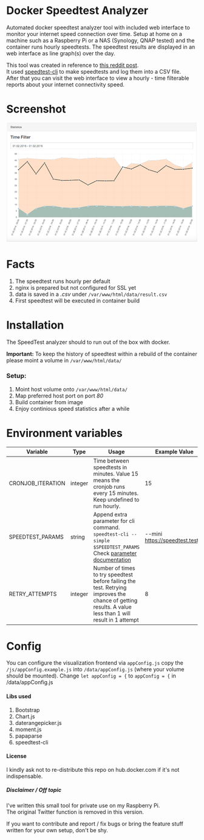 # Docker Speedtest Analyzer

Automated docker speedtest analyzer tool with included web interface to monitor your internet speed connection over time. Setup at home on a machine such as a Raspberry Pi or a NAS (Synology, QNAP tested) and the container runs hourly speedtests. The speedtest results are displayed in an web interface as line graph(s) over the day.

This tool was created in reference to [this reddit post](https://www.reddit.com/r/technology/comments/43fi39/i_set_up_my_raspberry_pi_to_automatically_tweet/).  
It used [speedtest-cli](https://github.com/sivel/speedtest-cli) to make speedtests and log them into a CSV file.  
After that you can visit the web interface to view a hourly - time filterable reports about
your internet connectivity speed.

# Screenshot
![Statistic Screenshot](https://raw.githubusercontent.com/robmatesick/docker-speedtest-analyzer/main/screenshot_speedtest_analyzer_1.png)

# Facts
1. The speedtest runs hourly per default
2. nginx is prepared but not configured for SSL yet
3. data is saved in a _.csv_ under ```/var/www/html/data/result.csv```
4. First speedtest will be executed in container build

# Installation
The SpeedTest analyzer should to run out of the box with docker.

**Important:** To keep the history of speedtest within a rebuild of
the container please moint a volume in ``/var/www/html/data/``

### Setup:
1. Moint host volume onto ``/var/www/html/data/``
2. Map preferred host port on port _80_
3. Build container from image
4. Enjoy continious speed statistics after a while

# Environment variables
| Variable  | Type | Usage |  Example Value | Default |
| ------------- | ------------- | ------------- | ------------- | ------------- |
| CRONJOB_ITERATION  | integer  | Time between speedtests in minutes. Value 15 means the cronjob runs every 15 minutes. Keep undefined to run hourly. | 15 | 60 |
| SPEEDTEST_PARAMS  | string | Append extra parameter for cli command.<br/> `speedtest-cli --simple $SPEEDTEST_PARAMS` <br/> Check [parameter documentation](https://github.com/sivel/speedtest-cli#usage)  | --mini https://speedtest.test.fr | none |
| RETRY_ATTEMPTS | integer | Number of times to try speedtest before failing the test. Retrying improves the chance of getting results. A value less than 1 will result in 1 attempt | 8 | 10 |

# Config
You can configure the visualization frontend via ``appConfig.js``
copy the ``/js/appConfig.example.js`` into ``/data/appConfig.js`` (where your volume should be mounted).
Change ``let appConfig = {`` to ``appConfig = {`` in /data/appConfig.js

#### Libs used
1. Bootstrap
2. Chart.js
3. daterangepicker.js
4. moment.js
5. papaparse
6. speedtest-cli

#### License
I kindly ask not to re-distribute this repo on hub.docker.com if it's not indispensable.

##### Disclaimer / Off topic
I've written this small tool for private use on my Raspberry Pi.  
The original Twitter function is removed in this version.

If you want to contribute and report / fix bugs or bring the feature stuff written for your
own setup, don't be shy.

